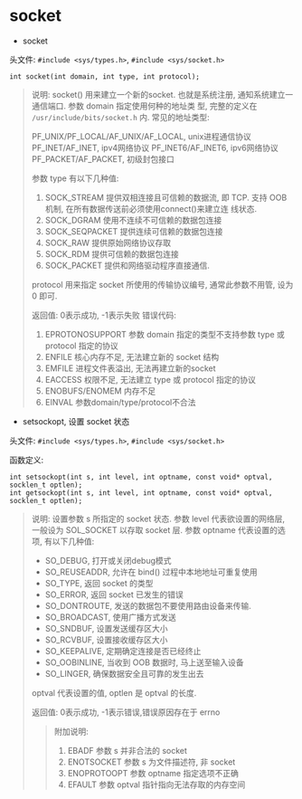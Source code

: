 # socket 

- socket

头文件: `#include <sys/types.h>`, `#include <sys/socket.h>`

```cgo
int socket(int domain, int type, int protocol);
```

> 说明: socket() 用来建立一个新的socket. 也就是系统注册, 通知系统建立一通信端口. 参数 domain 指定使用何种的地址类
> 型, 完整的定义在 `/usr/include/bits/socket.h` 内. 常见的地址类型:
>
> PF_UNIX/PF_LOCAL/AF_UNIX/AF_LOCAL, unix进程通信协议
> PF_INET/AF_INET, ipv4网络协议
> PF_INET6/AF_INET6, ipv6网络协议
> PF_PACKET/AF_PACKET, 初级封包接口
>
> 参数 type 有以下几种值:
> 
> 1. SOCK_STREAM 提供双相连接且可信赖的数据流, 即 TCP. 支持 OOB 机制, 在所有数据传送前必须使用connect()来建立连
> 线状态. 
> 2. SOCK_DGRAM 使用不连续不可信赖的数据包连接
> 3. SOCK_SEQPACKET 提供连续可信赖的数据包连接
> 4. SOCK_RAW 提供原始网络协议存取
> 5. SOCK_RDM 提供可信赖的数据包连接
> 6. SOCK_PACKET 提供和网络驱动程序直接通信. 
> 
> protocol 用来指定 socket 所使用的传输协议编号, 通常此参数不用管, 设为 0 即可.
>
> 
> 返回值: 0表示成功, -1表示失败
> 错误代码:
> 1. EPROTONOSUPPORT 参数 domain 指定的类型不支持参数 type 或 protocol 指定的协议
> 2. ENFILE 核心内存不足, 无法建立新的 socket 结构
> 3. EMFILE 进程文件表溢出, 无法再建立新的socket
> 4. EACCESS 权限不足, 无法建立 type 或 protocol 指定的协议
> 5. ENOBUFS/ENOMEM 内存不足
> 6. EINVAL 参数domain/type/protocol不合法


- setsockopt, 设置 socket 状态

头文件: `#include <sys/types.h>`, `#include <sys/socket.h>`


函数定义:

```cgo
int setsockopt(int s, int level, int optname, const void* optval, socklen_t optlen);
int getsockopt(int s, int level, int optname, const void* optval, socklen_t optlen);
``` 

> 说明: 设置参数 s 所指定的 socket 状态. 参数 level 代表欲设置的网络层, 一般设为 SOL_SOCKET 以存取 socket 层. 
> 参数 optname 代表设置的选项, 有以下几种值:
>
> - SO_DEBUG, 打开或关闭debug模式
> - SO_REUSEADDR, 允许在 bind() 过程中本地地址可重复使用
> - SO_TYPE, 返回 socket 的类型
> - SO_ERROR, 返回 socket 已发生的错误
> - SO_DONTROUTE, 发送的数据包不要使用路由设备来传输.
> - SO_BROADCAST, 使用广播方式发送
> - SO_SNDBUF, 设置发送缓存区大小
> - SO_RCVBUF, 设置接收缓存区大小
> - SO_KEEPALIVE, 定期确定连接是否已经终止
> - SO_OOBINLINE, 当收到 OOB 数据时, 马上送至输入设备
> - SO_LINGER, 确保数据安全且可靠的发生出去
>
> optval 代表设置的值, optlen 是 optval 的长度.
>
> 返回值: 0表示成功, -1表示错误,错误原因存在于 errno
>
>> 附加说明:
>> 1. EBADF 参数 s 并非合法的 socket
>> 2. ENOTSOCKET 参数 s 为文件描述符, 非 socket
>> 3. ENOPROTOOPT 参数 optname 指定选项不正确
>> 4. EFAULT 参数 optval 指针指向无法存取的内存空间